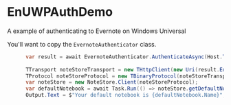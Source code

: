 # EnUWPAuthDemo
A example of authenticating to Evernote on Windows Universal

You'll want to copy the `EvernoteAuthenticator` class.

``` C#
      var result = await EvernoteAuthenticator.AuthenticateAsync(Host.Text, Key.Text, Secret.Text, Callback.Text);
      
      TTransport noteStoreTransport = new THttpClient(new Uri(result.EdamNoteStoreUrl));
      TProtocol noteStoreProtocol = new TBinaryProtocol(noteStoreTransport);
      var noteStore = new NoteStore.Client(noteStoreProtocol);
      var defaultNotebook = await Task.Run(() => noteStore.getDefaultNotebook(result.AuthToken));
      Output.Text = $"Your default notebook is {defaultNotebook.Name}";
```
